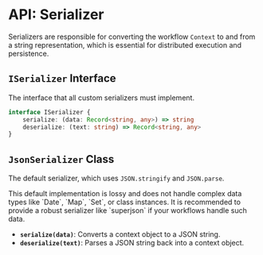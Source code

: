 # API: Serializer

Serializers are responsible for converting the workflow `Context` to and from a string representation, which is essential for distributed execution and persistence.

## `ISerializer` Interface

The interface that all custom serializers must implement.

```typescript
interface ISerializer {
	serialize: (data: Record<string, any>) => string
	deserialize: (text: string) => Record<string, any>
}
```

## `JsonSerializer` Class

The default serializer, which uses `JSON.stringify` and `JSON.parse`.

<div class="warning">
  This default implementation is lossy and does not handle complex data types like `Date`, `Map`, `Set`, or class instances. It is recommended to provide a robust serializer like `superjson` if your workflows handle such data.
</div>

-   **`serialize(data)`**: Converts a context object to a JSON string.
-   **`deserialize(text)`**: Parses a JSON string back into a context object.
